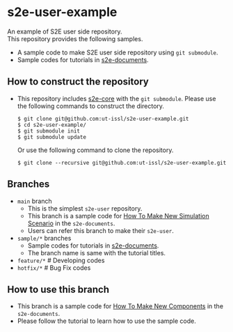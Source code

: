 # s2e-user-example
An example of S2E user side repository.  
This repository provides the following samples.
- A sample code to make S2E user side repository using `git submodule`.
- Sample codes for tutorials in [s2e-documents](https://github.com/ut-issl/s2e-documents).

## How to construct the repository

- This repository includes [s2e-core](https://github.com/ut-issl/s2e-core) with the `git submodule`. Please use the following commands to construct the directory.
  ```
  $ git clone git@github.com:ut-issl/s2e-user-example.git
  $ cd s2e-user-example/
  $ git submodule init
  $ git submodule update
  ```
  Or use the following command to clone the repository.
  ```
  $ git clone --recursive git@github.com:ut-issl/s2e-user-example.git
  ```

## Branches

- `main` branch
  - This is the simplest `s2e-user` repository.
  - This branch is a sample code for [How To Make New Simulation Scenario](https://github.com/ut-issl/s2e-documents/blob/develop/Tutorials/HowToMakeNewSimulationScenario.md) in the `s2e-documents`.
  - Users can refer this branch to make their `s2e-user`.
- `sample/*` branches
  - Sample codes for tutorials in [s2e-documents](https://github.com/ut-issl/s2e-documents).
  - The branch name is same with the tutorial titles.
- `feature/*`   # Developing codes
- `hotfix/*`    # Bug Fix codes

## How to use this branch

- This branch is a sample code for [How To Make New Components](https://github.com/ut-issl/s2e-documents/blob/develop/Tutorials/HowToMakeNewComponents.md) in the `s2e-documents`.
- Please follow the tutorial to learn how to use the sample code.
